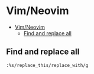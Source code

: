 # Vim/Neovim
<!--ts-->
* [Vim/Neovim](vim.md#vimneovim)
   * [Find and replace all](vim.md#find-and-replace-all)

<!-- Added by: runner, at: Fri Jul 16 10:53:34 UTC 2021 -->

<!--te-->

## Find and replace all
```vim
:%s/replace_this/replace_with/g
```
